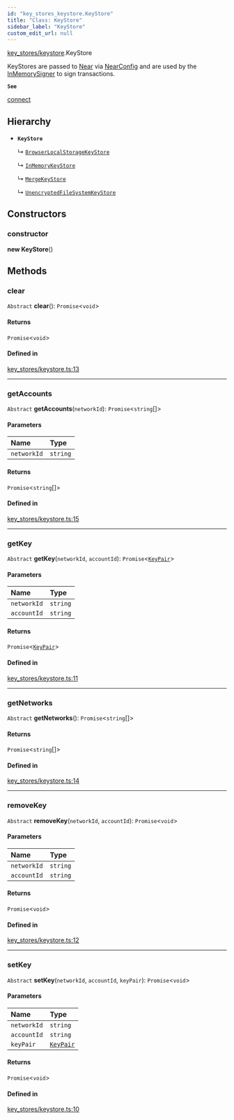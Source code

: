 ```yaml
---
id: "key_stores_keystore.KeyStore"
title: "Class: KeyStore"
sidebar_label: "KeyStore"
custom_edit_url: null
---
```


[key_stores/keystore](../modules/key_stores_keystore.md).KeyStore

KeyStores are passed to [Near](near.Near.md) via [NearConfig](../interfaces/near.NearConfig.md)
and are used by the [InMemorySigner](signer.InMemorySigner.md) to sign transactions.

**`See`**

[connect](../modules/connect.md)

## Hierarchy

- **`KeyStore`**

  ↳ [`BrowserLocalStorageKeyStore`](key_stores_browser_local_storage_key_store.BrowserLocalStorageKeyStore.md)

  ↳ [`InMemoryKeyStore`](key_stores_in_memory_key_store.InMemoryKeyStore.md)

  ↳ [`MergeKeyStore`](key_stores_merge_key_store.MergeKeyStore.md)

  ↳ [`UnencryptedFileSystemKeyStore`](key_stores_unencrypted_file_system_keystore.UnencryptedFileSystemKeyStore.md)

## Constructors

### constructor

**new KeyStore**()

## Methods

### clear

`Abstract` **clear**(): `Promise`<`void`\>

#### Returns

`Promise`<`void`\>

#### Defined in

[key_stores/keystore.ts:13](https://github.com/maxhr/near--near-api-js/blob/a0c9a104/packages/near-api-js/src/key_stores/keystore.ts#L13)

___

### getAccounts

`Abstract` **getAccounts**(`networkId`): `Promise`<`string`[]\>

#### Parameters

| Name | Type |
| :------ | :------ |
| `networkId` | `string` |

#### Returns

`Promise`<`string`[]\>

#### Defined in

[key_stores/keystore.ts:15](https://github.com/maxhr/near--near-api-js/blob/a0c9a104/packages/near-api-js/src/key_stores/keystore.ts#L15)

___

### getKey

`Abstract` **getKey**(`networkId`, `accountId`): `Promise`<[`KeyPair`](utils_key_pair.KeyPair.md)\>

#### Parameters

| Name | Type |
| :------ | :------ |
| `networkId` | `string` |
| `accountId` | `string` |

#### Returns

`Promise`<[`KeyPair`](utils_key_pair.KeyPair.md)\>

#### Defined in

[key_stores/keystore.ts:11](https://github.com/maxhr/near--near-api-js/blob/a0c9a104/packages/near-api-js/src/key_stores/keystore.ts#L11)

___

### getNetworks

`Abstract` **getNetworks**(): `Promise`<`string`[]\>

#### Returns

`Promise`<`string`[]\>

#### Defined in

[key_stores/keystore.ts:14](https://github.com/maxhr/near--near-api-js/blob/a0c9a104/packages/near-api-js/src/key_stores/keystore.ts#L14)

___

### removeKey

`Abstract` **removeKey**(`networkId`, `accountId`): `Promise`<`void`\>

#### Parameters

| Name | Type |
| :------ | :------ |
| `networkId` | `string` |
| `accountId` | `string` |

#### Returns

`Promise`<`void`\>

#### Defined in

[key_stores/keystore.ts:12](https://github.com/maxhr/near--near-api-js/blob/a0c9a104/packages/near-api-js/src/key_stores/keystore.ts#L12)

___

### setKey

`Abstract` **setKey**(`networkId`, `accountId`, `keyPair`): `Promise`<`void`\>

#### Parameters

| Name | Type |
| :------ | :------ |
| `networkId` | `string` |
| `accountId` | `string` |
| `keyPair` | [`KeyPair`](utils_key_pair.KeyPair.md) |

#### Returns

`Promise`<`void`\>

#### Defined in

[key_stores/keystore.ts:10](https://github.com/maxhr/near--near-api-js/blob/a0c9a104/packages/near-api-js/src/key_stores/keystore.ts#L10)
